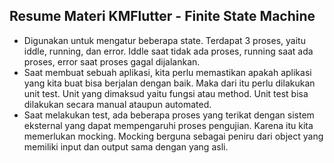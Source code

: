 ## Resume Materi KMFlutter - Finite State Machine
- Digunakan untuk mengatur beberapa state. Terdapat 3 proses, yaitu iddle, running, dan error. Iddle saat tidak ada proses, running saat ada proses, error saat proses gagal dijalankan.
- Saat membuat sebuah aplikasi, kita perlu memastikan apakah aplikasi yang kita buat bisa berjalan dengan baik. Maka dari itu perlu dilakukan unit test. Unit yang dimaksud yaitu fungsi atau method. Unit test bisa dilakukan secara manual ataupun automated.
- Saat melakukan test, ada beberapa proses yang terikat dengan sistem eksternal yang dapat mempengaruhi proses pengujian. Karena itu kita memerlukan mocking. Mocking berguna sebagai peniru dari object yang memiliki input dan output sama dengan yang asli.